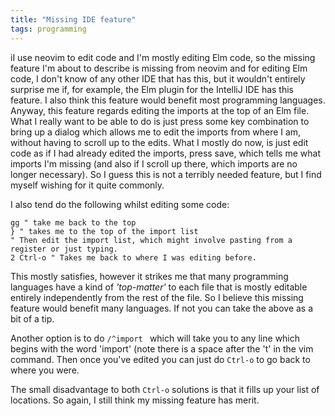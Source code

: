 ```yaml
---
title: "Missing IDE feature"
tags: programming
---
```


iI use neovim to edit code and I'm mostly editing Elm code, so the missing feature I'm about to describe is missing from neovim and for editing Elm code, I don't know of any other IDE that has this, but it wouldn't entirely surprise me if, for example, the Elm plugin for the IntelliJ IDE has this feature. I also think this feature would benefit most programming languages. Anyway, this feature regards editing the imports at the top of an Elm file. What I really want to be able to do is just press some key combination to bring up a dialog which allows me to edit the imports from where I am, without having to scroll up to the edits. What I mostly do now, is just edit code as if I had already edited the imports, press save, which tells me what imports I'm missing (and also if I scroll up there, which imports are no longer necessary). So I guess this is not a terribly needed feature, but I find myself wishing for it quite commonly.

I also tend do the following whilst editing some code:

```vim
gg " take me back to the top
} " takes me to the top of the import list
" Then edit the import list, which might involve pasting from a register or just typing.
2 Ctrl-o " Takes me back to where I was editing before.
```

This mostly satisfies, however it strikes me that many programming languages have a kind of *'top-matter'* to each file that is mostly editable entirely independently from the rest of the file. So I believe this missing feature would benefit many languages. If not you can take the above as a bit of a tip.

Another option is to do `/^import ` which will take you to any line which begins with the word 'import' (note there is a space after the 't' in the vim command. Then once you've edited you can just do `Ctrl-o` to go back to where you were.

The small disadvantage to both `Ctrl-o` solutions is that it fills up your list of locations. So again, I still think my missing feature has merit.

